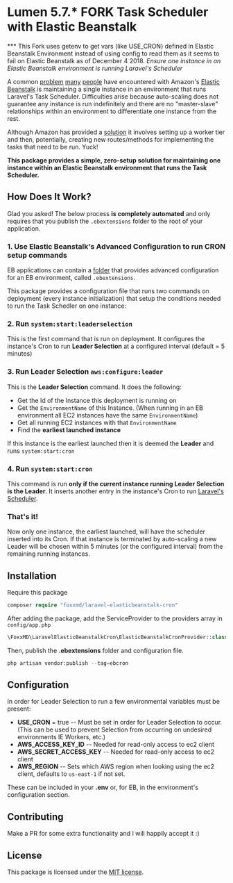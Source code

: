 # Lumen 5.7.* FORK Task Scheduler with Elastic Beanstalk
*** This Fork uses getenv to get vars (like USE_CRON) defined in Elastic Beanstalk Environment instead of using config to read them as it seems to fail on Elastic Beanstalk as of December 4 2018.
*Ensure one instance in an Elastic Beanstalk environment is running Laravel's Scheduler*

A common [problem](https://stackoverflow.com/questions/14077095/aws-elastic-beanstalk-running-a-cronjob) [many](http://culttt.com/2016/02/08/setting-up-and-using-cron-jobs-with-laravel-and-aws-elastic-beanstalk/) [people](https://medium.com/@joelennon/running-cron-jobs-on-amazon-web-services-aws-elastic-beanstalk-a41d91d1c571#.i53d41sci) have encountered with Amazon's [Elastic Beanstalk](https://aws.amazon.com/elasticbeanstalk/) is maintaining a single instance in an environment that runs Laravel's Task Scheduler. Difficulties arise because auto-scaling does not guarantee any instance is run indefinitely and there are no "master-slave" relationships within an environment to differentiate one instance from the rest.

Although Amazon has provided a [solution](http://stackoverflow.com/a/28719447/1469797) it involves setting up a worker tier and then, potentially, creating new routes/methods for implementing the tasks that need to be run. Yuck!

**This package provides a simple, zero-setup solution for maintaining one instance within an Elastic Beanstalk environment that runs the Task Scheduler.**

## How Does It Work?

Glad you asked! The below process **is completely automated** and only requires that you publish the `.ebextensions` folder to the root of your application.

### 1. Use Elastic Beanstalk's Advanced Configuration to run CRON setup commands

EB applications can contain a [folder](https://docs.aws.amazon.com/elasticbeanstalk/latest/dg/ebextensions.html) that provides advanced configuration for an EB environment, called `.ebextensions`.

This package provides a configuration file that runs two commands on deployment (every instance initialization) that setup the conditions needed to run the Task Schedler on one instance:

### 2. Run `system:start:leaderselection`

This is the first command that is run on deployment. It configures the instance's Cron to run **Leader Selection** at a configured interval (default = 5 minutes)

### 3. Run **Leader Selection** `aws:configure:leader`

This is the **Leader Selection** command. It does the following:

* Get the Id of the Instance this deployment is running on
* Get the `EnvironmentName` of this Instance. (When running in an EB environment all EC2 instances have the same `EnvironmentName`)
* Get all running EC2 instances with that `EnvironmentName`
* Find the **earliest launched instance**

If this instance is the earliest launched then it is deemed the **Leader** and runs `system:start:cron`

### 4. Run `system:start:cron`

This command is run **only if the current instance running Leader Selection is the Leader**. It inserts another entry in the instance's Cron to run [Laravel's Scheduler](https://laravel.com/docs/5.1/scheduling).

### That's it!

Now only one instance, the earliest launched, will have the scheduler inserted into its Cron. If that instance is terminated by auto-scaling a new Leader will be chosen within 5 minutes (or the configured interval) from the remaining running instances.

## Installation

Require this package  

```php
composer require "foxxmd/laravel-elasticbeanstalk-cron"
```

After adding the package, add the ServiceProvider to the providers array in `config/app.php`

```php
\FoxxMD\LaravelElasticBeanstalkCron\ElasticBeanstalkCronProvider::class
```

Then, publish the **.ebextensions** folder and configuration file.

```php
php artisan vendor:publish --tag=ebcron
```

## Configuration

In order for Leader Selection to run a few environmental variables must be present:
 
* **USE_CRON** = true -- Must be set in order for Leader Selection to occur. (This can be used to prevent Selection from occurring on undesired environments IE Workers, etc.)
* **AWS_ACCESS_KEY_ID** -- Needed for read-only access to ec2 client
* **AWS_SECRET_ACCESS_KEY** -- Needed for read-only access to ec2 client
* **AWS_REGION** -- Sets which AWS region when looking using the ec2 client, defaults to `us-east-1` if not set.
 
These can be included in your **.env** or, for EB, in the environment's configuration section.

## Contributing

Make a PR for some extra functionality and I will happily accept it :)

## License

This package is licensed under the [MIT license](https://github.com/FoxxMD/laravel-elasticbeanstalk-cron/blob/master/LICENSE.txt).
